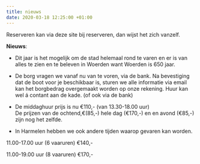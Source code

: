 ```yaml
---
title: nieuws
date: 2020-03-18 12:25:00 +01:00
---
```



Reserveren kan via deze site bij reserveren, dan wijst het zich vanzelf.

**Nieuws**: 

* Dit jaar is het mogelijk om de stad helemaal rond te varen en er is van alles te zien en te beleven in Woerden want Woerden is 650 jaar.


* De borg vragen we vanaf nu van te voren, via de bank. 
Na bevestiging dat de boot voor je beschikbaar is, sturen we alle informatie via email kan het borgbedrag overgemaakt worden op onze rekening. 
Huur kan wel á contant aan de kade. 
(of ook via de bank)

* De middaghuur prijs is nu €110,- (van 13.30-18.00 uur)  
De prijzen van de ochtend,€(85,-) hele dag (€170,-) en en avond (€85,-) zijn nog het zelfde.

* In Harmelen hebben we ook andere tijden waarop gevaren kan worden.

11.00-17.00 uur (6 vaaruren) €140,-

11.00-19.00 uur (8 vaaruren) €170,-